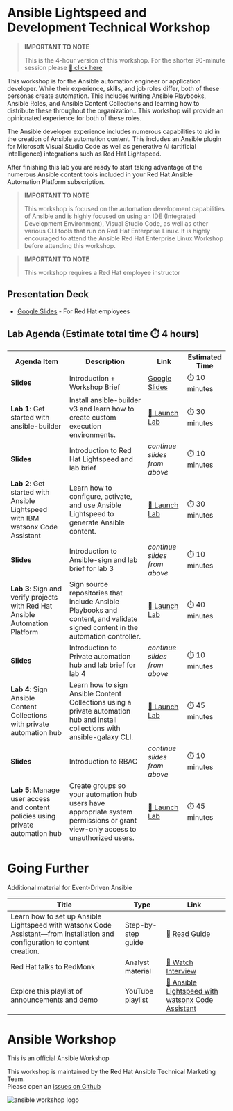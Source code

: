 # Ansible Lightspeed and Development Technical Workshop

> **IMPORTANT TO NOTE** 
> 
> This is the 4-hour version of this workshop.  For the shorter 90-minute session please [🔬 click here](lightspeed.md)
>

This workshop is for the Ansible automation engineer or application developer.  While their experience, skills, and job roles differ, both of these personas create automation.  This includes writing Ansible Playbooks, Ansible Roles, and Ansible Content Collections and learning how to distribute these throughout the organization..  This workshop will provide an opinionated experience for both of these roles.

The Ansible developer experience includes numerous capabilities to aid in the creation of Ansible automation content.  This includes an Ansible plugin for Microsoft Visual Studio Code as well as generative AI (artificial intelligence) integrations such as Red Hat Lightspeed.

After finishing this lab you are ready to start taking advantage of the numerous Ansible content tools included in your Red Hat Ansible Automation Platform subscription.

> **IMPORTANT TO NOTE** 
> 
> This workshop is focused on the automation development capabilities of Ansible and is highly focused on using an IDE (Integrated Development Environment), Visual Studio Code, as well as other various CLI tools that run on Red Hat Enterprise Linux.  It is highly encouraged to attend the Ansible Red Hat Enterprise Linux Workshop before attending this workshop.
>

> **IMPORTANT TO NOTE** 
> 
> This workshop requires a Red Hat employee instructor
> 

## Presentation Deck

- [Google Slides](https://docs.google.com/presentation/d/1Px4Fn6VBfQeAZnx4_3ydUZDNEteOTrYPfXCOfFOZTsc/edit?usp=sharing) - For Red Hat employees

## Lab Agenda (Estimate total time ⏱️ 4 hours)

<table>
<thead>
<tr>
<th>Agenda Item</th>
<th>Description</th>
<th>Link</th>
<th>Estimated Time</th>
</tr>
<tr>
<td><b>Slides</b></td>
<td>Introduction + Workshop Brief</td>
<td><a href="https://docs.google.com/presentation/d/1Px4Fn6VBfQeAZnx4_3ydUZDNEteOTrYPfXCOfFOZTsc/edit?usp=sharing">Google Slides</a></td>
<td>⏱️ 10 minutes</td>
</tr>
<tr>
<td><b>Lab 1</b>: Get started with ansible-builder</td>
<td>Install ansible-builder v3 and learn how to create custom execution environments.</td>
<td><a href="https://play.instruqt.com/embed/redhat/tracks/getting-started-ansible-builder?token=em_1Ih9nv5b7mX5AfJF&show_challenges=true">🚀 Launch Lab</a></td>
<td>⏱️ 30 minutes</td>
</tr>
<tr>
<td><b>Slides</b></td>
<td>Introduction to Red Hat Lightspeed and lab brief</td>
<td><i>continue slides from above</i></td>
<td>⏱️ 10 minutes</td>
</tr>
<tr>
<td><b>Lab 2</b>: Get started with Ansible Lightspeed with IBM watsonx Code Assistant</td>
<td>Learn how to configure, activate, and use Ansible Lightspeed to generate Ansible content.</td>
<td><a href="https://red.ht/lab-lightspeed-101">🚀 Launch Lab</a></td>
<td>⏱️ 30 minutes</td>
</tr>
<tr>
<td><b>Slides</b></td>
<td>Introduction to Ansible-sign and lab brief for lab 3</td>
<td><i>continue slides from above</i></td>
<td>⏱️ 10 minutes</td>
</tr>
<tr>
<td><b>Lab 3</b>: Sign and verify projects with Red Hat Ansible Automation Platform</td>
<td>Sign source repositories that include Ansible Playbooks and content, and validate signed content in the automation controller.</td>
<td><a href="https://play.instruqt.com/embed/redhat/tracks/sign-verify-ansible-projects?token=em_Gp14R9eDyqDCt7d2">🚀 Launch Lab</a></td>
<td>⏱️ 40 minutes</td>
</tr>
<tr>
<td><b>Slides</b></td>
<td>Introduction to Private automation hub and lab brief for lab 4</td>
<td><i>continue slides from above</i></td>
<td>⏱️ 10 minutes</td>
</tr>
<tr>
<td><b>Lab 4</b>: Sign Ansible Content Collections with private automation hub	</td>
<td>Learn how to sign Ansible Content Collections using a private automation hub and install collections with ansible-galaxy CLI.</td>
<td><a href="https://play.instruqt.com/embed/redhat/tracks/private-automation-hub-signing?token=em_UTCtnLfGucfaOS0_">🚀 Launch Lab</a></td>
<td>⏱️ 45 minutes</td>
</tr>
<tr>
<td><b>Slides</b></td>
<td>Introduction to RBAC</td>
<td><i>continue slides from above</i></td>
<td>⏱️ 10 minutes</td>
</tr>
<tr>
<td><b>Lab 5</b>: Manage user access and content policies using private automation hub	</td>
<td>Create groups so your automation hub users have appropriate system permissions or grant view-only access to unauthorized users.	</td>
<td><a href="https://play.instruqt.com/embed/redhat/tracks/hub-managing-user-access?token=em_sqTC_YqGLwBSDT5r">🚀 Launch Lab</a></td>
<td>⏱️ 45 minutes</td>
</tr>
</table>

# Going Further

Additional material for Event-Driven Ansible

<table>
<thead>
<tr>
<th>Title</th>
<th>Type</th>
<th>Link</th>
</tr>
</thead>
<tbody>
<tr>
<td>Learn how to set up Ansible Lightspeed with watsonx Code Assistant—from installation and configuration to content creation.
</td>
<td>Step-by-step guide</td>
<td><a target="_new" href="https://www.redhat.com/en/blog/getting-started-red-hat-ansible-lightspeed-ibm-watsonx-code-assistant">📖 Read Guide</a></td>
</tr>
<tr>
<td>Red Hat talks to RedMonk</td>
<td>Analyst material</td>
<td><a target="_new" href="https://redmonk.com/videos/a-redmonk-conversation-ai-and-it-automation-with-ansible">🎥 Watch Interview</a></td>
</tr>
<tr>
<td>Explore this playlist of announcements and demo</td>
<td>YouTube playlist</td>
<td><a target="_new" href="https://www.youtube.com/playlist?list=PLdu06OJoEf2bVLR899FuKc3AiuJvbIRZU">🎥 Ansible Lightspeed with watsonx Code Assistant</a></td>
</tr>
</tbody>
</table>

# Ansible Workshop

This is an official Ansible Workshop

This workshop is maintained by the Red Hat Ansible Technical Marketing Team.  
Please open an [issues on Github](https://github.com/ansible/instruqt/issues/new?title=New+lightspeed+4hour+workshop+issue&body=)


![ansible workshop logo](https://github.com/ansible/workshops/blob/devel/images/Ansible-Workshop-Logo.png?raw=true)